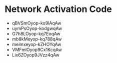 # Network Activation Code
* qBVSmOyop-ko9lAqAw
* uymPsOyop-kodgwqAw
* G7h8LOyop-kq7EoqAw
* mb8kMeyop-kq788qAw
* meimxeyop-kZHOYqAw
* VMFmlOyop9Cx1KcqAw
* Lix6ZOyop9JVzz4qAw